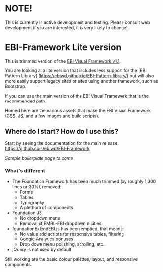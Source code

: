 # NOTE!

This is currently in active development and testing. Please consult web development if you are interested, it is very likely to change!

# EBI-Framework Lite version

This is trimmed version of the [EBI Visual Framework v1.1](https://github.com/ebiwd/EBI-Framework).

You are looking at a lite version that includes less support for the [EBI Pattern Library] (https://ebiwd.github.io/EBI-Pattern-library/) but will also more easily support legacy sites or sites using another framework, such as Bootstrap.

If you can use the main version of the EBI Visual Framework that is the recommended path.

Homed here are the various assets that make the EBI Visual Framework (CSS, JS, and a few images and build scripts).

## Where do I start? How do I use this?

Start by seeing the documentation for the main release: https://github.com/ebiwd/EBI-Framework

_Sample boilerplate page to come_

### What's different

- The Foundation Framework has been much trimmed (by roughly 1,300 lines or 30%), removed:
  - Forms
  - Tables
  - Typography
  - A plethora of components
- Foundation JS
  - No dropdown menu
  - Removal of EMBL-EBI dropdown nicities
- foundationExtendEBI.js has been emptied, that means:
  - No value add scripts for responsive tables, filtering
  - Google Analytics bonuses
  - Drop down menu polishing, scrolling, etc.
- jQuery is not used by default

Still working are the basic colour palettes, layout, and responsive components.
